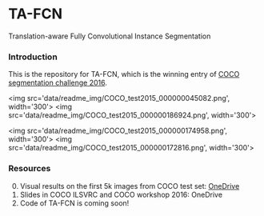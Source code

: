 # TA-FCN
Translation-aware Fully Convolutional Instance Segmentation

### Introduction

This is the repository for TA-FCN, which is the winning entry of [COCO segmentation challenge 2016](http://mscoco.org/dataset/#detections-challenge2016).

<img src='data/readme_img/COCO_test2015_000000045082.png', width='300'>
<img src='data/readme_img/COCO_test2015_000000186924.png', width='300'>

<img src='data/readme_img/COCO_test2015_000000174958.png', width='300'>
<img src='data/readme_img/COCO_test2015_000000172816.png', width='300'>

### Resources

0. Visual results on the first 5k images from COCO test set: [OneDrive](https://onedrive.live.com/?authkey=%21ABB_CV2zvCEoNK0&id=F371D9563727B96F%2192190&cid=F371D9563727B96F)
0. Slides in COCO ILSVRC and COCO workshop 2016: OneDrive
0. Code of TA-FCN is coming soon!
